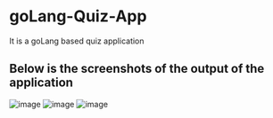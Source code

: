 # goLang-Quiz-App
It is a goLang based quiz application

## Below is the screenshots of the output of the application
![image](https://github.com/user-attachments/assets/2d6c316a-ce3c-47eb-af03-2ab379d5d626)
![image](https://github.com/user-attachments/assets/9abb2887-431d-4c55-b31a-7a9d823d71a6)
![image](https://github.com/user-attachments/assets/c83682db-3e48-4b61-9519-1e7c53208d7a)
